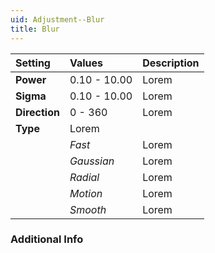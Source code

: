 ```yaml
---
uid: Adjustment--Blur
title: Blur
---
```


| Setting       | Values       | Description |
| :------------ | :----------- | :---------- |
| **Power**     | 0.10 - 10.00 | Lorem |
| **Sigma**     | 0.10 - 10.00 | Lorem |
| **Direction** | 0 - 360      | Lorem |
| **Type**      | Lorem  |
|               | *Fast*       | Lorem |
|               | *Gaussian*   | Lorem |
|               | *Radial*     | Lorem |
|               | *Motion*     | Lorem |
|               | *Smooth*     | Lorem |

### Additional Info

